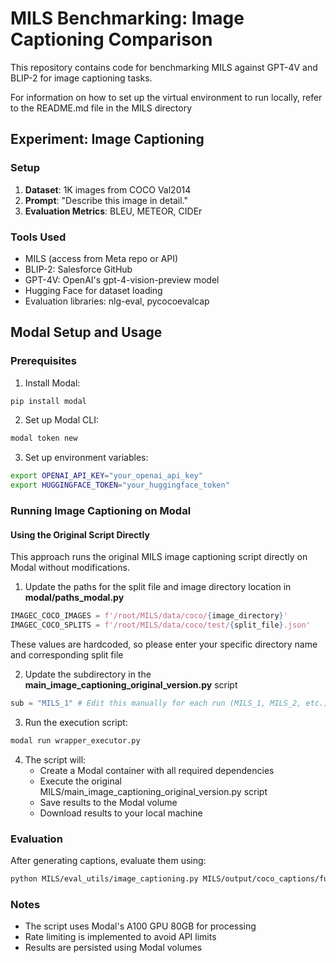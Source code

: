 # MILS Benchmarking: Image Captioning Comparison

This repository contains code for benchmarking MILS against GPT-4V and BLIP-2 for image captioning tasks.

For information on how to set up the virtual environment to run locally, refer to the README.md file in the MILS directory

## Experiment: Image Captioning

### Setup
1. **Dataset**: 1K images from COCO Val2014
2. **Prompt**: "Describe this image in detail."
3. **Evaluation Metrics**: BLEU, METEOR, CIDEr

### Tools Used
- MILS (access from Meta repo or API)
- BLIP-2: Salesforce GitHub
- GPT-4V: OpenAI's gpt-4-vision-preview model
- Hugging Face for dataset loading
- Evaluation libraries: nlg-eval, pycocoevalcap

## Modal Setup and Usage

### Prerequisites
1. Install Modal:
```bash
pip install modal
```

2. Set up Modal CLI:
```bash
modal token new
```

3. Set up environment variables:
```bash
export OPENAI_API_KEY="your_openai_api_key"
export HUGGINGFACE_TOKEN="your_huggingface_token"
```

### Running Image Captioning on Modal 

#### Using the Original Script Directly
This approach runs the original MILS image captioning script directly on Modal without modifications.

1. Update the paths for the split file and image directory location in **modal/paths_modal.py**

```python
IMAGEC_COCO_IMAGES = f'/root/MILS/data/coco/{image_directory}'
IMAGEC_COCO_SPLITS = f'/root/MILS/data/coco/test/{split_file}.json'
```

These values are hardcoded, so please enter your specific directory name and corresponding split file

2. Update the subdirectory in the **main_image_captioning_original_version.py** script

```python
sub = "MILS_1" # Edit this manually for each run (MILS_1, MILS_2, etc.)
```

3. Run the execution script:
```bash
modal run wrapper_executor.py
```

4. The script will:
   - Create a Modal container with all required dependencies
   - Execute the original MILS/main_image_captioning_original_version.py script
   - Save results to the Modal volume
   - Download results to your local machine


### Evaluation
After generating captions, evaluate them using:
```bash
python MILS/eval_utils/image_captioning.py MILS/output/coco_captions/full_output_val_1
```

### Notes
- The script uses Modal's A100 GPU 80GB for processing
- Rate limiting is implemented to avoid API limits
- Results are persisted using Modal volumes
